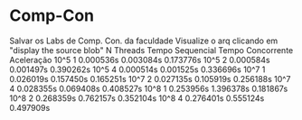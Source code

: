 # Comp-Con
Salvar os Labs de Comp. Con. da faculdade
Visualize o arq clicando em "display the source blob"
N       Threads  Tempo Sequencial     Tempo Concorrente    Aceleração
10^5       1       0.000536s              0.003084s         0.173776s
10^5       2       0.000584s              0.001497s         0.390262s
10^5       4       0.000514s              0.001525s         0.336696s
10^7       1       0.026019s              0.157450s         0.165251s
10^7       2       0.027135s              0.105919s         0.256188s
10^7       4       0.028355s              0.069408s         0.408527s
10^8       1       0.253956s              1.396378s         0.181867s
10^8       2       0.268359s              0.762157s         0.352104s
10^8       4       0.276401s              0.555124s         0.497909s
